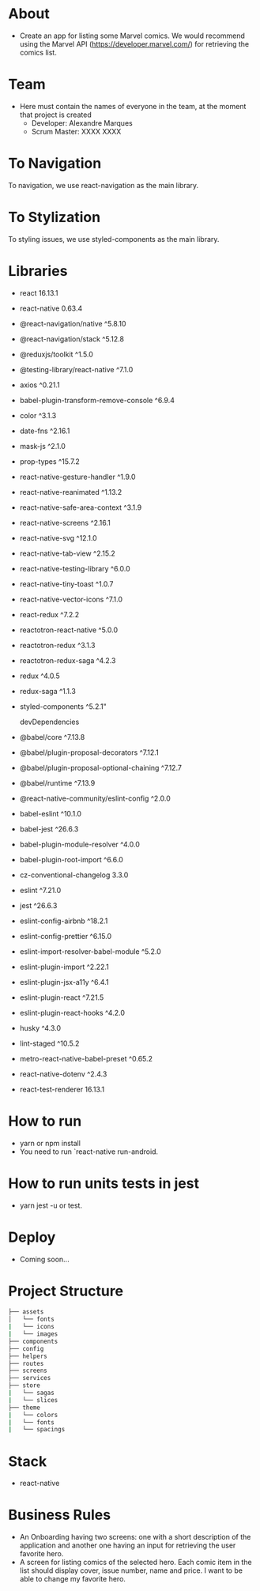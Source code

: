# About

- Create an app for listing some Marvel comics. We would recommend using the Marvel API
  (https://developer.marvel.com/) for retrieving the comics list.

# Team

- Here must contain the names of everyone in the team, at the moment that project is created
  - Developer: Alexandre Marques
  - Scrum Master: XXXX XXXX

# To Navigation
  To navigation, we use react-navigation as the main library.

# To Stylization
  To styling issues, we use styled-components as the main library.

# Libraries

- react 16.13.1
- react-native 0.63.4
- @react-navigation/native ^5.8.10
- @react-navigation/stack ^5.12.8
- @reduxjs/toolkit ^1.5.0
- @testing-library/react-native ^7.1.0
- axios ^0.21.1
- babel-plugin-transform-remove-console ^6.9.4
- color ^3.1.3
- date-fns ^2.16.1
- mask-js ^2.1.0
- prop-types ^15.7.2
- react-native-gesture-handler ^1.9.0
- react-native-reanimated ^1.13.2
- react-native-safe-area-context ^3.1.9
- react-native-screens ^2.16.1
- react-native-svg ^12.1.0
- react-native-tab-view ^2.15.2
- react-native-testing-library ^6.0.0
- react-native-tiny-toast ^1.0.7
- react-native-vector-icons ^7.1.0
- react-redux ^7.2.2
- reactotron-react-native ^5.0.0
- reactotron-redux ^3.1.3
- reactotron-redux-saga ^4.2.3
- redux ^4.0.5
- redux-saga ^1.1.3
- styled-components ^5.2.1"
  
  devDependencies
- @babel/core ^7.13.8
- @babel/plugin-proposal-decorators ^7.12.1
- @babel/plugin-proposal-optional-chaining ^7.12.7
- @babel/runtime ^7.13.9
- @react-native-community/eslint-config ^2.0.0
- babel-eslint ^10.1.0
- babel-jest ^26.6.3
- babel-plugin-module-resolver ^4.0.0
- babel-plugin-root-import ^6.6.0
- cz-conventional-changelog 3.3.0
- eslint ^7.21.0
- jest ^26.6.3
- eslint-config-airbnb ^18.2.1
- eslint-config-prettier ^6.15.0
- eslint-import-resolver-babel-module ^5.2.0
- eslint-plugin-import ^2.22.1
- eslint-plugin-jsx-a11y ^6.4.1
- eslint-plugin-react ^7.21.5
- eslint-plugin-react-hooks ^4.2.0
- husky ^4.3.0
- lint-staged ^10.5.2
- metro-react-native-babel-preset ^0.65.2
- react-native-dotenv ^2.4.3
- react-test-renderer 16.13.1

# How to run

- yarn or npm install
- You need to run `react-native run-android.

# How to run units tests in jest

- yarn jest -u or test.

# Deploy

- Coming soon...

# Project Structure

```bash
├── assets
│   └── fonts
|   └── icons
|   └── images
├── components
├── config
├── helpers
├── routes
├── screens
├── services
├── store
|   └── sagas
|   └── slices
├── theme
|   └── colors
|   └── fonts
|   └── spacings
```

# Stack

- react-native

# Business Rules

- An Onboarding having two screens: one with a short description of the application and another one having
an input for retrieving the user favorite hero.
- A screen for listing comics of the selected hero. Each comic item in the list should display cover, issue
number, name and price. I want to be able to change my favorite hero.
